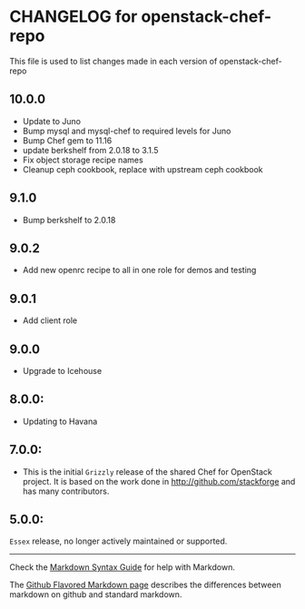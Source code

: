 # CHANGELOG for openstack-chef-repo

This file is used to list changes made in each version of openstack-chef-repo
## 10.0.0
* Update to Juno
* Bump mysql and mysql-chef to required levels for Juno
* Bump Chef gem to 11.16
* update berkshelf from 2.0.18 to 3.1.5
* Fix object storage recipe names
* Cleanup ceph cookbook, replace with upstream ceph cookbook

## 9.1.0
* Bump berkshelf to 2.0.18

## 9.0.2
* Add new openrc recipe to all in one role for demos and testing

## 9.0.1
* Add client role

## 9.0.0
* Upgrade to Icehouse

## 8.0.0:

* Updating to Havana

## 7.0.0:

* This is the initial `Grizzly` release of the shared Chef for OpenStack project. It is based on the work done in http://github.com/stackforge and has many contributors.

## 5.0.0:

`Essex` release, no longer actively maintained or supported.

- - -
Check the [Markdown Syntax Guide](http://daringfireball.net/projects/markdown/syntax) for help with Markdown.

The [Github Flavored Markdown page](http://github.github.com/github-flavored-markdown/) describes the differences between markdown on github and standard markdown.
